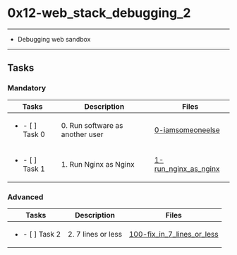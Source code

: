 # 0x12-web_stack_debugging_2

--- 

* Debugging web sandbox

---

## Tasks

### Mandatory

| Tasks | Description | Files |
| ----- | ----- | ----- |
| <ul><li> - [ ] Task 0 </li></ul> | 0. Run software as another user | [0-iamsomeoneelse](0-iamsomeoneelse) |
| <ul><li> - [ ] Task 1 </li></ul> | 1. Run Nginx as Nginx | [1-run_nginx_as_nginx](1-run_nginx_as_nginx) |


### Advanced 

| Tasks | Description | Files |
| ----- | ----- | ----- |
| <ul><li> - [ ] Task 2 </li></ul> | 2. 7 lines or less | [100-fix_in_7_lines_or_less](100-fix_in_7_lines_or_less) | 
